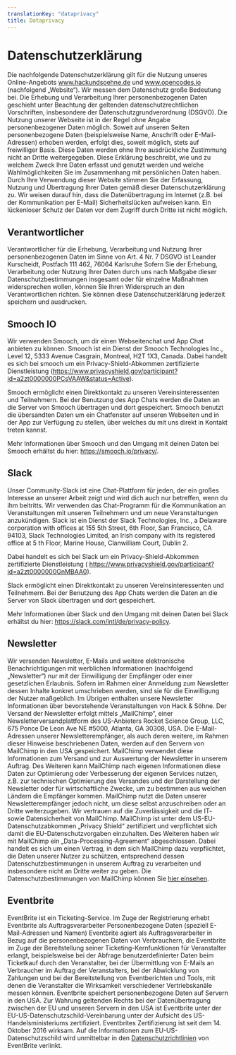 ```yaml
---
translationKey: "dataprivacy"
title: Dataprivacy
---
```

# Datenschutzerklärung

Die nachfolgende Datenschutzerklärung gilt für die Nutzung unseres Online-Angebots www.hackundsoehne.de und www.opencodes.io (nachfolgend „Website“). Wir messen dem Datenschutz große Bedeutung bei. Die Erhebung und Verarbeitung Ihrer personenbezogenen Daten geschieht unter Beachtung der geltenden datenschutzrechtlichen Vorschriften, insbesondere der Datenschutzgrundverordnung (DSGVO). Die Nutzung unserer Webseite ist in der Regel ohne Angabe personenbezogener Daten möglich. Soweit auf unseren Seiten personenbezogene Daten (beispielsweise Name, Anschrift oder E-Mail-Adressen) erhoben werden, erfolgt dies, soweit möglich, stets auf freiwilliger Basis. Diese Daten werden ohne Ihre ausdrückliche Zustimmung nicht an Dritte weitergegeben. Diese Erklärung beschreibt, wie und zu welchem Zweck Ihre Daten erfasst und genutzt werden und welche Wahlmöglichkeiten Sie im Zusammenhang mit persönlichen Daten haben. Durch Ihre Verwendung dieser Website stimmen Sie der Erfassung, Nutzung und Übertragung Ihrer Daten gemäß dieser Datenschutzerklärung zu. Wir weisen darauf hin, dass die Datenübertragung im Internet (z.B. bei der Kommunikation per E-Mail) Sicherheitslücken aufweisen kann. Ein lückenloser Schutz der Daten vor dem Zugriff durch Dritte ist nicht möglich.

## Verantwortlicher

Verantwortlicher für die Erhebung, Verarbeitung und Nutzung Ihrer personenbezogenen Daten im Sinne von Art. 4 Nr. 7 DSGVO ist
Leander Kurscheidt, Postfach 111 462, 76064 Karlsruhe
Sofern Sie der Erhebung, Verarbeitung oder Nutzung Ihrer Daten durch uns nach Maßgabe dieser Datenschutzbestimmungen insgesamt oder für einzelne Maßnahmen widersprechen wollen, können Sie Ihren Widerspruch an den Verantwortlichen richten. Sie können diese Datenschutzerklärung jederzeit speichern und ausdrucken.

## Smooch IO

Wir verwenden Smooch, um dir einen Webseitenchat und App Chat anbieten zu können. Smooch ist ein Dienst der Smooch Technologies Inc., Level 12, 5333 Avenue Casgrain, Montreal, H2T 1X3, Canada. Dabei handelt es sich bei smooch um ein Privacy-Shield-Abkommen zertifizierte Dienstleistung (https://www.privacyshield.gov/participant?id=a2zt0000000PCsVAAW&status=Active).

Smooch ermöglicht einen Direktkontakt zu unseren Vereinsinteressenten und Teilnehmern. Bei der Benutzung des App Chats werden die Daten an die Server von Smooch übertragen und dort gespeichert. Smooch benutzt die übersandten Daten um ein Chatfenster auf unseren Webseiten und in der App zur Verfügung zu stellen, über welches du mit uns direkt in Kontakt treten kannst.

Mehr Informationen über Smooch und den Umgang mit deinen Daten bei Smooch erhältst du hier: https://smooch.io/privacy/.

## Slack

Unser Community-Slack ist eine Chat-Plattform für jeden, der ein großes Interesse an unserer Arbeit zeigt und wird dich auch nur betreffen, wenn du ihm beitritts. Wir verwenden das Chat-Programm für die Kommunikation an Veranstaltungen mit unseren Teilnehmern und um neue Veranstaltungen anzukündigen. Slack ist ein Dienst der Slack Technologies, Inc., a Delaware corporation with offices at 155 5th Street, 6th Floor, San Francisco, CA 94103, Slack Technologies Limited, an Irish company with its registered office at 5 th Floor, Marine House, Clanwilliam Court, Dublin 2.

Dabei handelt es sich bei Slack um ein Privacy-Shield-Abkommen zertifizierte Dienstleistung ( https://www.privacyshield.gov/participant?id=a2zt0000000GnMBAA0).

Slack ermöglicht einen Direktkontakt zu unseren Vereinsinteressenten und Teilnehmern. Bei der Benutzung des App Chats werden die Daten an die Server von Slack übertragen und dort gespeichert.

Mehr Informationen über Slack und den Umgang mit deinen Daten bei Slack erhältst du hier: https://slack.com/intl/de/privacy-policy.

## Newsletter

Wir versenden Newsletter, E-Mails und weitere elektronische Benachrichtigungen mit werblichen Informationen (nachfolgend „Newsletter“) nur mit der Einwilligung der Empfänger oder einer gesetzlichen Erlaubnis. Sofern im Rahmen einer Anmeldung zum Newsletter dessen Inhalte konkret umschrieben werden, sind sie für die Einwilligung der Nutzer maßgeblich. Im Übrigen enthalten unsere Newsletter Informationen über bevorstehende Veranstaltungen von Hack & Söhne. Der Versand der Newsletter erfolgt mittels „MailChimp“, einer Newsletterversandplattform des US-Anbieters Rocket Science Group, LLC, 675 Ponce De Leon Ave NE #5000, Atlanta, GA 30308, USA. Die E-Mail-Adressen unserer Newsletterempfänger, als auch deren weitere, im Rahmen dieser Hinweise beschriebenen Daten, werden auf den Servern von MailChimp in den USA gespeichert. MailChimp verwendet diese Informationen zum Versand und zur Auswertung der Newsletter in unserem Auftrag. Des Weiteren kann MailChimp nach eigenen Informationen diese Daten zur Optimierung oder Verbesserung der eigenen Services nutzen, z.B. zur technischen Optimierung des Versandes und der Darstellung der Newsletter oder für wirtschaftliche Zwecke, um zu bestimmen aus welchen Ländern die Empfänger kommen. MailChimp nutzt die Daten unserer Newsletterempfänger jedoch nicht, um diese selbst anzuschreiben oder an Dritte weiterzugeben. Wir vertrauen auf die Zuverlässigkeit und die IT- sowie Datensicherheit von MailChimp. MailChimp ist unter dem US-EU-Datenschutzabkommen „Privacy Shield“ zertifiziert und verpflichtet sich damit die EU-Datenschutzvorgaben einzuhalten. Des Weiteren haben wir mit MailChimp ein „Data-Processing-Agreement“ abgeschlossen. Dabei handelt es sich um einen Vertrag, in dem sich MailChimp dazu verpflichtet, die Daten unserer Nutzer zu schützen, entsprechend dessen Datenschutzbestimmungen in unserem Auftrag zu verarbeiten und insbesondere nicht an Dritte weiter zu geben. Die Datenschutzbestimmungen von MailChimp können Sie [hier einsehen](https://mailchimp.com/legal/privacy/).

## Eventbrite

EventBrite ist ein Ticketing-Service. Im Zuge der Registrierung erhebt Eventbrite als Auftragsverarbeiter Personenbezogene Daten (speziell E-Mail-Adressen und Namen) Eventbrite agiert als Auftragsverarbeiter in Bezug auf die personenbezogenen Daten von Verbrauchern, die Eventbrite im Zuge der Bereitstellung seiner Ticketing-Kernfunktionen für Veranstalter erlangt, beispielsweise bei der Abfrage benutzerdefinierter Daten beim Ticketkauf durch den Veranstalter, bei der Übermittlung von E-Mails an Verbraucher im Auftrag der Veranstalters, bei der Abwicklung von Zahlungen und bei der Bereitstellung von Eventberichten und Tools, mit denen die Veranstalter die Wirksamkeit verschiedener Vertriebskanäle messen können. Eventbrite speichert personenbezogene Daten auf Servern in den USA. Zur Wahrung geltenden Rechts bei der Datenübertragung zwischen der EU und unseren Servern in den USA ist Eventbrite unter der EU-US-Datenschutzschild-Vereinbarung unter der Aufsicht des US-Handelsministeriums zertifiziert. Eventbrites Zertifizierung ist seit dem 14. Oktober 2016 wirksam. Auf die Informationen zum EU-US-Datenschutzschild wird unmittelbar in den [Datenschutzrichtlinien](https://www.eventbrite.de/support/articles/de/Troubleshooting/datenschutzrichtlinien-von-eventbrite?lg=de) von EventBrite verlinkt.
